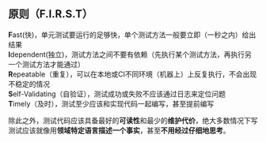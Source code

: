 ## 原则（F.I.R.S.T）

**F**ast(快)，单元测试要运行的足够快，单个测试方法一般要立即（一秒之内）给出结果  
**I**dependent(独立)，测试方法之间不要有依赖（先执行某个测试方法，再执行另一个测试方法才能通过）  
**R**epeatable（重复），可以在本地或CI不同环境（机器上）上反复执行，不会出现不稳定的情况  
**S**elf-Validating（自验证），测试成功或失败不应该通过日志来定位问题  
**T**imely（及时），测试至少应该和实现代码一起编写，甚至提前编写  

除此之外，测试代码应该具备最好的**可读性**和最少的**维护代价**，绝大多数情况下写测试应该就像用**领域特定语言描述一个事实**，甚至**不用经过仔细地思考**。

